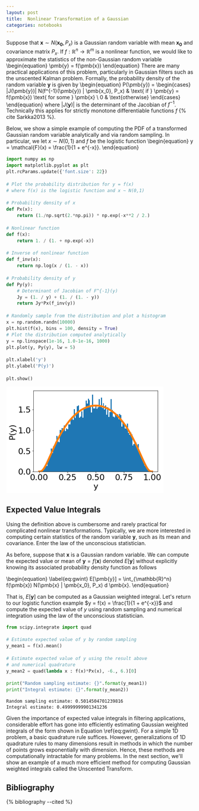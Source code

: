 ```yaml
---
layout: post
title:  Nonlinear Transformation of a Gaussian
categories: notebooks
---
```


Suppose that $\pmb{x} \sim N(\pmb{x_0}, P_x)$ is a Gaussian random variable with mean $\pmb{x_0}$ and covariance matrix $P_x$. If $f : \mathbb{R}^n \to \mathbb{R}^m$ is a nonlinear function, we would like to approximate the statistics of the non-Gaussian random variable
\begin{equation}
\pmb{y} = f(\pmb{x}) 
\end{equation}
There are many practical applications of this problem, particularly in Gaussian filters such as the unscented Kalman problem. Formally, the probability density of the random variable $\pmb{y}$ is given by 
\begin{equation}
P(\pmb{y}) = 
\begin{cases} 
      |J(\pmb{y})| N(f^{-1}(\pmb{y}) | \pmb{x_0}, P_x) & \text{ if } \pmb{y} = f(\pmb{x}) \text{ for some } \pmb{x} \\
      0 & \text{otherwise} 
\end{cases}
\end{equation}
where $|J(\pmb{y})|$ is the determinant of the Jacobian of $f^{-1}$. Technically this applies for strictly monotone differentiable functions $f$ {% cite Sarkka2013 %}. 

Below, we show a simple example of computing the PDF of a transformed Gaussian random variable analytically and via random sampling. In particular, we let $x \sim N(0, 1)$ and $f$ be the logistic function 
\begin{equation}
y = \mathcal{F}(x) = \frac{1}{1 + e^{-x}}.
\end{equation}


```python
import numpy as np
import matplotlib.pyplot as plt
plt.rcParams.update({'font.size': 22})

# Plot the probability distribution for y = f(x) 
# where f(x) is the logistic function and x ~ N(0,1)

# Probability density of x
def Px(x):
    return (1./np.sqrt(2.*np.pi)) * np.exp(-x**2 / 2.)

# Nonlinear function
def f(x):
    return 1. / (1. + np.exp(-x))

# Inverse of nonlinear function
def f_inv(x):
    return np.log(x / (1. - x))

# Probability density of y
def Py(y):
    # Determinant of Jacobian of F^{-1}(y) 
    Jy = (1. / y) + (1. / (1. - y))
    return Jy*Px(f_inv(y))

# Randomly sample from the distribution and plot a histogram 
x = np.random.randn(10000)
plt.hist(f(x), bins = 100, density = True)
# Plot the distribution computed analytically
y = np.linspace(1e-16, 1.0-1e-16, 1000)
plt.plot(y, Py(y), lw = 5)

plt.xlabel('y')
plt.ylabel('P(y)')

plt.show()

```


![png](/assets/images/gaussian_transformation_files/gaussian_transformation_1_0.png)


## Expected Value Integrals

Using the definition above is cumbersome and rarely practical for complicated nonlinear transformations. Typically, we are more interested in computing certain statistics of the random variable $\pmb{y}$, such as its mean and covariance. Enter the law of the unconscious statistician. 

As before, suppose that $\pmb{x}$ is a Gaussian random variable. We can compute the expected value or mean of $\pmb{y} = f(\pmb{x})$ denoted $E[\pmb{y}]$ without explicitly knowing its associated probability density function as follows

\begin{equation}
\label{eq:gwint}
E[\pmb{y}] = \int_{\mathbb{R}^n} f(\pmb{x}) N(\pmb{x} | \pmb{x_0}, P_x) d \pmb{x}.
\end{equation}

That is, $E[\pmb{y}]$ can be computed as a Gaussian weighted integral. Let's return to our logistic function example $y = f(x) = \frac{1}{1 + e^{-x}}$ and compute the expected value of $y$ using random sampling and numerical integration using the law of the unconscious statistician.


```python
from scipy.integrate import quad

# Estimate expected value of y by random sampling
y_mean1 = f(x).mean()

# Estimate expected value of y using the result above 
# and numerical quadrature 
y_mean2 = quad(lambda x : f(x)*Px(x), -6., 6.)[0]

print("Random sampling estimate: {}".format(y_mean1))
print("Integral estimate: {}".format(y_mean2))
```

    Random sampling estimate: 0.5014504701239816
    Integral estimate: 0.49999999901341236


Given the importance of expected value integrals in filtering applications, considerable effort has gone into efficiently estimating Gaussian weighted integrals of the form shown in Equation \ref{eq:gwint}. For a simple 1D problem, a basic quadrature rule suffices. However, generalizations of 1D quadrature rules to many dimensions result in methods in which the number of points grows exponentially with dimension. Hence, these methods are computationally intractable for many problems. In the next section, we'll show an example of a much more efficient method for computing Gaussian weighted integrals called the Unscented Transform. 

## Bibliography

{% bibliography --cited %}
